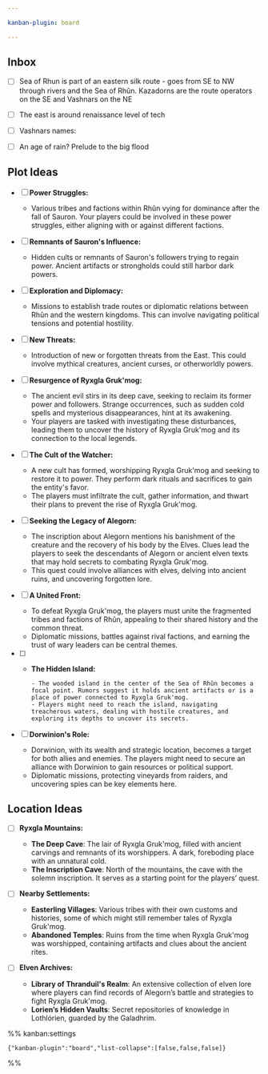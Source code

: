```yaml
---

kanban-plugin: board

---
```


## Inbox

- [ ] Sea of Rhun is part of an eastern silk route - goes from SE to NW through rivers and the Sea of Rhûn. Kazadorns are the route operators on the SE and Vashnars on the NE
- [ ] The east is around renaissance level of tech
- [ ] Vashnars names:
- [ ] An age of rain? Prelude to the big flood


## Plot Ideas

- [ ] **Power Struggles:**
	
	- Various tribes and factions within Rhûn vying for dominance after the fall of Sauron. Your players could be involved in these power struggles, either aligning with or against different factions.
- [ ] **Remnants of Sauron's Influence:**
	
	- Hidden cults or remnants of Sauron's followers trying to regain power. Ancient artifacts or strongholds could still harbor dark powers.
- [ ] **Exploration and Diplomacy:**
	
	- Missions to establish trade routes or diplomatic relations between Rhûn and the western kingdoms. This can involve navigating political tensions and potential hostility.
- [ ] **New Threats:**
	
	- Introduction of new or forgotten threats from the East. This could involve mythical creatures, ancient curses, or otherworldly powers.
- [ ] **Resurgence of Ryxgla Gruk'mog:**
	
	- The ancient evil stirs in its deep cave, seeking to reclaim its former power and followers. Strange occurrences, such as sudden cold spells and mysterious disappearances, hint at its awakening.
	- Your players are tasked with investigating these disturbances, leading them to uncover the history of Ryxgla Gruk'mog and its connection to the local legends.
- [ ] **The Cult of the Watcher:**
	
	- A new cult has formed, worshipping Ryxgla Gruk'mog and seeking to restore it to power. They perform dark rituals and sacrifices to gain the entity's favor.
	- The players must infiltrate the cult, gather information, and thwart their plans to prevent the rise of Ryxgla Gruk'mog.
- [ ] **Seeking the Legacy of Alegorn:**
	
	- The inscription about Alegorn mentions his banishment of the creature and the recovery of his body by the Elves. Clues lead the players to seek the descendants of Alegorn or ancient elven texts that may hold secrets to combating Ryxgla Gruk'mog.
	- This quest could involve alliances with elves, delving into ancient ruins, and uncovering forgotten lore.
- [ ] **A United Front:**
	
	- To defeat Ryxgla Gruk'mog, the players must unite the fragmented tribes and factions of Rhûn, appealing to their shared history and the common threat.
	- Diplomatic missions, battles against rival factions, and earning the trust of wary leaders can be central themes.
- [ ] - **The Hidden Island:**
	    
	    - The wooded island in the center of the Sea of Rhûn becomes a focal point. Rumors suggest it holds ancient artifacts or is a place of power connected to Ryxgla Gruk'mog.
	    - Players might need to reach the island, navigating treacherous waters, dealing with hostile creatures, and exploring its depths to uncover its secrets.
- [ ] **Dorwinion's Role:**
	
	- Dorwinion, with its wealth and strategic location, becomes a target for both allies and enemies. The players might need to secure an alliance with Dorwinion to gain resources or political support.
	- Diplomatic missions, protecting vineyards from raiders, and uncovering spies can be key elements here.


## Location Ideas

- [ ] **Ryxgla Mountains:**
	
	- **The Deep Cave**: The lair of Ryxgla Gruk'mog, filled with ancient carvings and remnants of its worshippers. A dark, foreboding place with an unnatural cold.
	- **The Inscription Cave**: North of the mountains, the cave with the solemn inscription. It serves as a starting point for the players’ quest.
- [ ] **Nearby Settlements:**
	
	- **Easterling Villages**: Various tribes with their own customs and histories, some of which might still remember tales of Ryxgla Gruk'mog.
	- **Abandoned Temples**: Ruins from the time when Ryxgla Gruk'mog was worshipped, containing artifacts and clues about the ancient rites.
- [ ] **Elven Archives:**
	
	- **Library of Thranduil's Realm**: An extensive collection of elven lore where players can find records of Alegorn’s battle and strategies to fight Ryxgla Gruk'mog.
	- **Lorien’s Hidden Vaults**: Secret repositories of knowledge in Lothlórien, guarded by the Galadhrim.




%% kanban:settings
```
{"kanban-plugin":"board","list-collapse":[false,false,false]}
```
%%